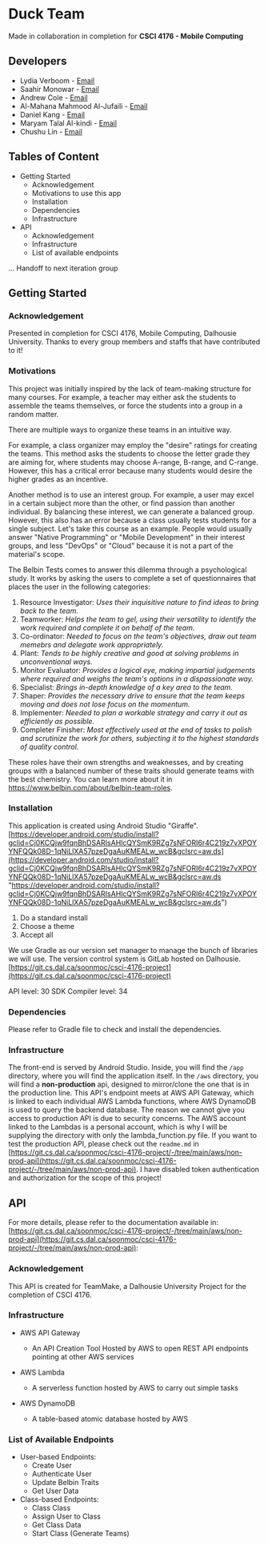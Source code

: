 
# Duck Team #

Made in collaboration in completion for **CSCI 4176 - Mobile Computing**

  

## Developers ##
- Lydia Verboom - [Email](mailto:pr253146@dal.ca)
- Saahir Monowar - [Email](mailto:Saahir.Monowar@dal.ca)
- Andrew Cole - [Email](mailto:andrewcole@dal.ca)
- Al-Mahana Mahmood Al-Jufaili - [Email](mailto:al976777@dal.ca)
- Daniel Kang - [Email](mailto:danielkang@dal.ca)
- Maryam Talal Al-kindi - [Email](mailto:mr537079@dal.ca)
- Chushu Lin - [Email](mailto:ch940650@dal.ca)

## Tables of Content ##
* Getting Started
	* Acknowledgement
	* Motivations to use this app
	* Installation
	* Dependencies
	* Infrastructure
* API
	* Acknowledgement
	* Infrastructure
	* List of available endpoints
	
... Handoff to next iteration group

## Getting Started ##
### Acknowledgement ###
Presented in completion for CSCI 4176, Mobile Computing, Dalhousie University. 
Thanks to every group members and staffs that have contributed to it!
### Motivations ###
This project was initially inspired by the lack of team-making structure for many courses. For example, a teacher may either ask the students to assemble the teams themselves, or force the students into a group in a random matter. 

There are multiple ways to organize these teams in an intuitive way. 

For example, a class organizer may employ the "desire" ratings for creating the teams. This method asks the students to choose the letter grade they are aiming for, where students may choose A-range, B-range, and C-range. However, this has a critical error because many students would desire the higher grades as an incentive. 

Another method is to use an interest group. For example, a user may excel in a certain subject more than the other, or find passion than another individual. By balancing these interest, we can generate a balanced group. However, this also has an error because a class usually tests students for a single subject. Let's take this course as an example. People would usually answer "Native Programming" or "Mobile Development" in their interest groups, and less "DevOps" or "Cloud" because it is not a part of the material's scope.

The Belbin Tests comes to answer this dilemma through a psychological study. It works by asking the users to complete a set of questionnaires that places the user in the following categories:

1. Resource Investigator: *Uses their inquisitive nature to find ideas to bring back to the team.*
2. Teamworker: *Helps the team to gel, using their versatility to identify the work required and complete it on behalf of the team.*
3. Co-ordinator: *Needed to focus on the team's objectives, draw out team memebrs and delegate work appropriately.*
4. Plant: *Tends to be highly creative and good at solving problems in unconventional ways.*
5. Monitor Evaluator: *Provides a logical eye, making impartial judgements where required and weighs  the team's options in a dispassionate way.*
6. Specialist: *Brings in-depth knowledge of a key area to the team.*
7. Shaper: *Provides the necessary drive to ensure that the team keeps moving and does not lose focus on the momentum.*
8. Implementer: *Needed to plan a workable strategy and carry it out as efficiently as possible.*
9. Completer Finisher: *Most effectively used at the end of tasks to polish and scrutinize the work for others, subjecting it to the highest standards of quality control.*

These roles have their own strengths and weaknesses, and by creating groups with a balanced number of these traits should generate teams with the best chemistry. You can learn more about it in https://www.belbin.com/about/belbin-team-roles.
### Installation ###
This application is created using Android Studio "Giraffe". [https://developer.android.com/studio/install?gclid=Cj0KCQjw9fqnBhDSARIsAHlcQYSmK9RZg7sNFORI6r4C219z7vXPOYYNFQQk08D-1qNiLlXA57pzeDgaAuKMEALw_wcB&gclsrc=aw.ds](https://developer.android.com/studio/install?gclid=Cj0KCQjw9fqnBhDSARIsAHlcQYSmK9RZg7sNFORI6r4C219z7vXPOYYNFQQk08D-1qNiLlXA57pzeDgaAuKMEALw_wcB&gclsrc=aw.ds "https://developer.android.com/studio/install?gclid=Cj0KCQjw9fqnBhDSARIsAHlcQYSmK9RZg7sNFORI6r4C219z7vXPOYYNFQQk08D-1qNiLlXA57pzeDgaAuKMEALw_wcB&gclsrc=aw.ds")

1. Do a standard install
2. Choose a theme
3. Accept all

We use Gradle as our version set manager to manage the bunch of libraries we will use.
The version control system is GitLab hosted on Dalhousie. 
[https://git.cs.dal.ca/soonmoc/csci-4176-project](https://git.cs.dal.ca/soonmoc/csci-4176-project)

API level: 30
SDK Compiler level: 34
### Dependencies ###
Please refer to Gradle file to check and install the dependencies.
### Infrastructure ###
The front-end is served by Android Studio. Inside, you will find the `/app` directory, where you will find the application itself. 
In the `/aws` directory, you will find a **non-production** api, designed to mirror/clone the one that is in the production line. This API's endpoint meets at AWS API Gateway, which is linked to each individual AWS Lambda functions, where AWS DynamoDB is used to query the backend database. The reason we cannot give you access to production API is due to security concerns. The AWS account linked to the Lambdas is a personal account, which is why I will be supplying the directory with only the lambda_function.py file. 
If you want to test the production API, please check out the `readme.md` in [https://git.cs.dal.ca/soonmoc/csci-4176-project/-/tree/main/aws/non-prod-api](https://git.cs.dal.ca/soonmoc/csci-4176-project/-/tree/main/aws/non-prod-api). I have disabled token authentication and authorization for the scope of this project!
## API ##
For more details, please refer to the documentation available in: [https://git.cs.dal.ca/soonmoc/csci-4176-project/-/tree/main/aws/non-prod-api](https://git.cs.dal.ca/soonmoc/csci-4176-project/-/tree/main/aws/non-prod-api):
### Acknowledgement ###
This API is created for TeamMake, a Dalhousie University Project for the completion of CSCI 4176.
### Infrastructure ###
* AWS API Gateway

	* An API Creation Tool Hosted by AWS to open REST API endpoints pointing at other AWS services

* AWS Lambda

	* A serverless function hosted by AWS to carry out simple tasks

* AWS DynamoDB

	* A table-based atomic database hosted by AWS
### List of Available Endpoints ###
* User-based Endpoints:
	* Create User
	* Authenticate User
	* Update Belbin Traits
	* Get User Data
* Class-based Endpoints:
	* Class Class
	* Assign User to Class
	* Get Class Data
	* Start Class (Generate Teams)